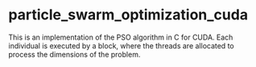 # particle_swarm_optimization_cuda
This is an implementation of the PSO algorithm in C for CUDA. Each individual is executed by a block, where the threads are allocated to process the dimensions of the problem.
